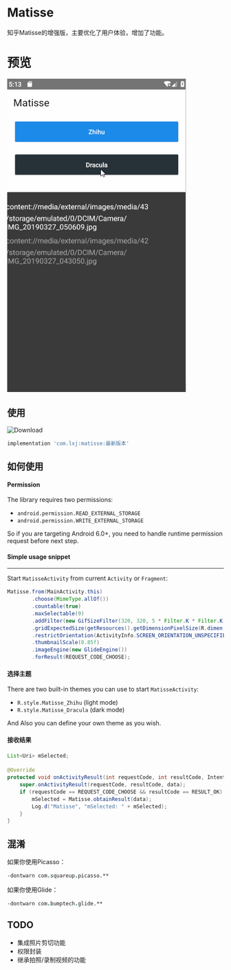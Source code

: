 
# Matisse
知乎Matisse的增强版，主要优化了用户体验，增加了功能。


# 预览
![Image](/screenshot/1.gif)


## 使用
![Download](https://api.bintray.com/packages/li-xiaojun/jrepo/matisse/images/download.svg)
```groovy
implementation 'com.lxj:matisse:最新版本'
```

## 如何使用
#### Permission
The library requires two permissions:
- `android.permission.READ_EXTERNAL_STORAGE`
- `android.permission.WRITE_EXTERNAL_STORAGE`

So if you are targeting Android 6.0+, you need to handle runtime permission request before next step.

#### Simple usage snippet
------
Start `MatisseActivity` from current `Activity` or `Fragment`:

```java
Matisse.from(MainActivity.this)
        .choose(MimeType.allOf())
        .countable(true)
        .maxSelectable(9)
        .addFilter(new GifSizeFilter(320, 320, 5 * Filter.K * Filter.K))
        .gridExpectedSize(getResources().getDimensionPixelSize(R.dimen.grid_expected_size))
        .restrictOrientation(ActivityInfo.SCREEN_ORIENTATION_UNSPECIFIED)
        .thumbnailScale(0.85f)
        .imageEngine(new GlideEngine())
        .forResult(REQUEST_CODE_CHOOSE);
```
 
#### 选择主题
There are two built-in themes you can use to start `MatisseActivity`:
- `R.style.Matisse_Zhihu` (light mode)
- `R.style.Matisse_Dracula` (dark mode)  

And Also you can define your own theme as you wish.

#### 接收结果

```java
List<Uri> mSelected;

@Override
protected void onActivityResult(int requestCode, int resultCode, Intent data) {
    super.onActivityResult(requestCode, resultCode, data);
    if (requestCode == REQUEST_CODE_CHOOSE && resultCode == RESULT_OK) {
        mSelected = Matisse.obtainResult(data);
        Log.d("Matisse", "mSelected: " + mSelected);
    }
}
```

## 混淆
如果你使用Picasso：
```pro
-dontwarn com.squareup.picasso.**
```

如果你使用Glide：
```pro
-dontwarn com.bumptech.glide.**
```

## TODO
- 集成照片剪切功能
- 权限封装
- 继承拍照/录制视频的功能